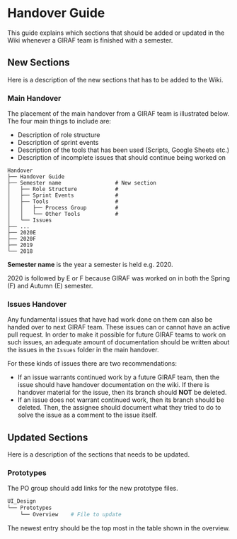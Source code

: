 # Handover Guide

This guide explains which sections that should be added or updated in the Wiki
whenever a GIRAF team is finished with a semester.

## New Sections

Here is a description of the new sections that has to be added to the Wiki.

### Main Handover

The placement of the main handover from a GIRAF team is illustrated below. The
four main things to include are:

- Description of role structure
- Description of sprint events
- Description of the tools that has been used (Scripts, Google Sheets etc.)
- Description of incomplete issues that should continue being worked on

```
Handover
├── Handover Guide
├── Semester name                 # New section
│   ├── Role Structure            #    
│   ├── Sprint Events             #
│   ├── Tools                     #      
│   │   ├── Process Group         #  
│   │   └── Other Tools           #
│   └── Issues
├── ...
├── 2020E
├── 2020F
├── 2019
└── 2018       
```

**Semester name** is the year a semester is held e.g. 2020.
 
2020 is followed by E or F because GIRAF was worked on in both the Spring (F)
and Autumn (E) semester.

### Issues Handover

Any fundamental issues that have had work done on them can also be handed over to next GIRAF team.
These issues can or cannot have an active pull request.
In order to make it possible for future GIRAF teams to work on such issues, an adequate amount of documentation should
be written about the issues in the `Issues` folder in the main handover.

For these kinds of issues there are two recommendations:

- If an issue warrants continued work by a future GIRAF team, then the issue should have handover documentation on the
  wiki. If there is handover material for the issue, then its branch should **NOT** be deleted.
- If an issue does not warrant continued work, then its branch should be deleted.
  Then, the assignee should document what they tried to do to solve the issue as a comment to the issue itself.

## Updated Sections

Here is a description of the sections that needs to be updated.

### Prototypes

The PO group should add links for the new prototype files.

```bash
UI_Design
└── Prototypes
    └── Overview    # File to update       
```

The newest entry should be the top most in the table shown in the overview. 

